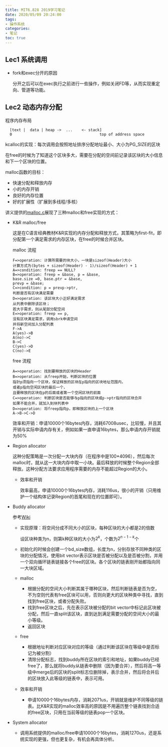 ```yaml
---
title: MIT6.828 2019学习笔记
date: 2020/05/09 20:24:00
tags:
- 操作系统
categories: 
- 笔记
toc: true
---
```


## Lec1 系统调用

- fork和exec分开的原因

  分开之后可以在exec执行之前进行一些操作，例如关闭FD等，从而实现重定向、管道等功能。

## Lec2 动态内存分配

程序内存布局

```
  [text |  data | heap ->  ...    <- stack]
  0                                       top of address space
```

kcalloc的实现：每次调用会按照地址排序分配地址最小、大小为PG_SIZE的区块

在free的时候为了知道这个区块多大，需要在分配的空间前记录该区块的大小信息和下一个区块的位置。

malloc函数的目标：

- 快速分配和释放内存
- 小的内存开销
- 良好的内存位置
- 好的扩展性（扩展到多线程/多核）

讲义提供的[malloc.c](https://pdos.csail.mit.edu/6.828/2019/lec/malloc.c)展现了三种malloc和free实现的方式：

- K&R malloc/free

  这是在C语言经典教材K&R实现的内存分配和释放方式，其策略为first-fit，即分配第一个满足需求的内存区块，在free的时候合并区块。

  malloc 流程

  ```flow
  F=>operation: 计算所需要的块大小，一块是sizeof(Header)大小
  计算方式为(bytes + sizeof(Header) - 1)/sizeof(Header) + 1
  A=>condition: freep == NULL?
  B=>operation: freep = &base, p = &base, 
  base.size =0, base.ptr = &base, 
  prevp = &base;
  C=>condition: p = prevp->ptr, 
  判断是否有区块满足需要
  D=>operation: 该区块大小正好满足需求
  从列表中删除该区块；
  若大于需求，则从尾部分配空间
  E=>operation: freep == p, 
  没有区块满足需求，调用sbrk申请空间
  并将新空间加入分配列表
  F->A
  A(yes)->B
  A(no)->C
  B->C
  C(yes)->D
  C(no)->E
  ```

  free 流程

  ```flow
  A=>operation: 找到要释放的区块的Header
  B=>operation: 从freep开始，判断区块的位置
  指针p须指向一个区块，保证释放的区块在p指向的区块地址范围内，
  或者p指向空闲区块的最后一个，
  且要释放的区块在p的后面或者第一个空闲区块的前面
  C=>operation: 判断区块是否能够与p指向的区块或p->ptr指向的区块合并
  如果不能合并，就加入到块列表中
  D=>operation: 将freep指向p，即释放区块的上一个区块
  A->B->C->D
  ```

  效率和开销：申请10000个16bytes内存，消耗67008usec，比较慢，并且其开销与实际申请内存有关，例如如果一直申请16bytes，那么申请内存开销就为50%

- Region allocator

  这种分配策略是一次分配一大块内存（在程序中是100*4096），然后每次malloc时，就从这一大块内存中取一小块。最后释放的时候整个Region全部释放。这种分配方法要求应用程序需要的内存不能超过Region的大小。

  - 效率和开销

    效率最高，申请10000个16bytes内存，消耗116us，很小的开销（只用维护一个结构体记录Region的首尾和现在的位置即可）。

- Buddy allocator

  参考[Wiki](https://en.wikipedia.org/wiki/Buddy_memory_allocation)

  - 实现原理：将空间分成不同大小的区块，每种区块的大小都是2的倍数

    设区块种类为n，则第k种区块的大小为$2^{k}$，个数为$2^{n-1-k}$个

  - 初始化的时候会创建一个bd_size数组，长度为n，分别存放不同种类的区块的分配情况，使用bit vector表示区块是否被分配以及是否被分割，并用一个双向循环链表链接各个free的区块。各个区块的链表刚开始都指向同一大块区域。

  - malloc

    - 根据分配的空间大小判断其属于哪种区块，然后判断链表是否为空，不为空则代表有free区块可以用，否则向更大的区块种类中寻找，直到找到free区块，或者分配失败。
    - 找到free区块之后，先在表示区块被分配的bit vector中标记此区块被分配，然后一直split该区块，直到达到满足需要分配的空间大小的最小等级。
    - 返回区块

  - free

    - 根据地址判断对应区块对应的等级（通过判断该区块在等级中是否标记为被分割）
    - 清除分配标志，找到buddy所在区块的索引和地址，如果buddy已经free了，那么就将buddy从链表中删除（因为要合并），然后将高一等级中merge后的区块的split标志位删除掉，表示合并，然后将合并后的区块放入此等级的链表中，表示可用。

  - 效率和开销
    - 申请10000个16bytes内存，消耗2071us，开销就是维护不同等级的链表。比K&R实现的malloc效率高的原因是不用遍历整个链表找到合适的free区块，只用在当前等级的链表pop一个区块。

- System allocator

  - 调用系统提供的malloc/free申请10000个16bytes，消耗1270us，还是系统实现的更强，但也更复杂，有机会再具体分析。